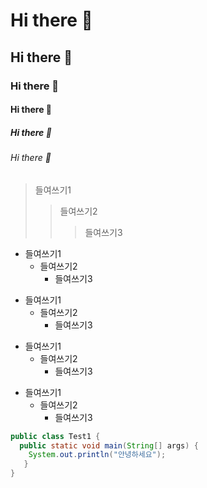 <!-- 마크다운 태그 -->
# Hi there 👋
## Hi there 👋
### Hi there 👋
#### Hi there 👋
##### Hi there 👋
###### Hi there 👋

> 들여쓰기1
>   > 들여쓰기2
>   >   >들여쓰기3

* 들여쓰기1
  * 들여쓰기2
     * 들여쓰기3

+ 들여쓰기1
  + 들여쓰기2
     + 들여쓰기3

- 들여쓰기1
  - 들여쓰기2
     - 들여쓰기3
     
* 들여쓰기1
  - 들여쓰기2
     + 들여쓰기3

<!--
<pre>
<code>
-->
```java
public class Test1 {
  public static void main(String[] args) {
    System.out.println("안녕하세요");
   }
}
```
<!--
</code>
</pre>
-->

<!--
**sksmsdltjsrud/sksmsdltjsrud** is a ✨ _special_ ✨ repository because its `README.md` (this file) appears on your GitHub profile.

Here are some ideas to get you started:

- 🔭 I’m currently working on ...
- 🌱 I’m currently learning ...
- 👯 I’m looking to collaborate on ...
- 🤔 I’m looking for help with ...
- 💬 Ask me about ...
- 📫 How to reach me: ...
- 😄 Pronouns: ...
- ⚡ Fun fact: ...
-->
